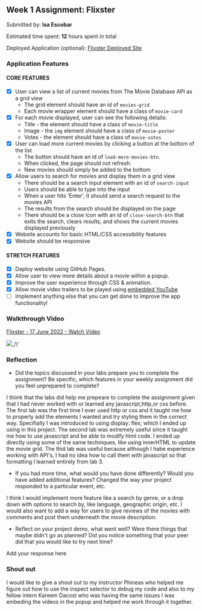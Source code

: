 
## Week 1 Assignment: Flixster

Submitted by: **Isa Escobar**

Estimated time spent: **12** hours spent in total

Deployed Application (optional): [Flixster Deployed Site](https://ileanaescobar.github.io/)

### Application Features

#### CORE FEATURES

- [x] User can view a list of current movies from The Movie Database API as a grid view
  - The grid element should have an id of `movies-grid`
  - Each movie wrapper element should have a class of `movie-card`
- [x] For each movie displayed, user can see the following details:
  - Title - the element should have a class of `movie-title`
  - Image - the `img` element should have a class of `movie-poster`
  - Votes - the element should have a class of `movie-votes`
- [x] User can load more current movies by clicking a button at the bottom of the list
  - The button should have an id of `load-more-movies-btn`.
  - When clicked, the page should not refresh.
  - New movies should simply be added to the bottom
- [x] Allow users to search for movies and display them in a grid view
  - There should be a search input element with an id of `search-input`
  - Users should be able to type into the input
  - When a user hits 'Enter', it should send a search request to the movies API
  - The results from the search should be displayed on the page
  - There should be a close icon with an id of `close-search-btn` that exits the search, clears results, and shows the current movies displayed previously
- [x] Website accounts for basic HTML/CSS accessibility features
- [x] Website should be responsive

#### STRETCH FEATURES

- [x] Deploy website using GitHub Pages. 
- [x] Allow user to view more details about a movie within a popup.
- [x] Improve the user experience through CSS & animation.
- [x] Allow movie video trailers to be played using [embedded YouTube](https://support.google.com/youtube/answer/171780?hl=en)
- [ ] Implement anything else that you can get done to improve the app functionality!

### Walkthrough Video
<a href="https://www.loom.com/share/ca614a1f94d14e0ea1d599e04f255b3f">
    <p>Flixster - 17 June 2022 - Watch Video</p>
    <img style="max-width:300px;" src="https://cdn.loom.com/sessions/thumbnails/ca614a1f94d14e0ea1d599e04f255b3f-with-play.gif">
  </a>/\'

### Reflection

* Did the topics discussed in your labs prepare you to complete the assignment? Be specific, which features in your weekly assignment did you feel unprepared to complete?

I thiink that the labs did help me prepeare to complete the assignment given that I had never worked with or learned any javascript,http,or css before. The first lab was the first time I ever used http or css and it taught me how to properly add the elements I wanted and try styling them in the correct way. Specifially I was introduced to using display: flex; which I ended up using in this project. The second lab was extremely useful since it taught me how to use javascript and be able to modify html code. I ended up directly using some of the same techniques, like using innerHTML to update the movie grid. The thid lab was useful because although I habe experience working with API's, I had no idea how to call them with javascript so that formatting I learned entirely from lab 3.

* If you had more time, what would you have done differently? Would you have added additional features? Changed the way your project responded to a particular event, etc.
  
I think I would implement more feature like a search by genre, or a drop down with options to search by, like language, geographic origin, etc. I would also want to add a way for users to give reviews of the movies with comments and post them underneath the movie description.

* Reflect on your project demo, what went well? Were there things that maybe didn't go as planned? Did you notice something that your peer did that you would like to try next time?

Add your response here

### Shout out

I would like to give a shout out to my instructor Phineas who helped me figure out how to use the inspect selector to debug my code and also to my fellow intern Kareem Dacost who was having the same issues I was embeding the videos in the popup and helped me work through it together.
